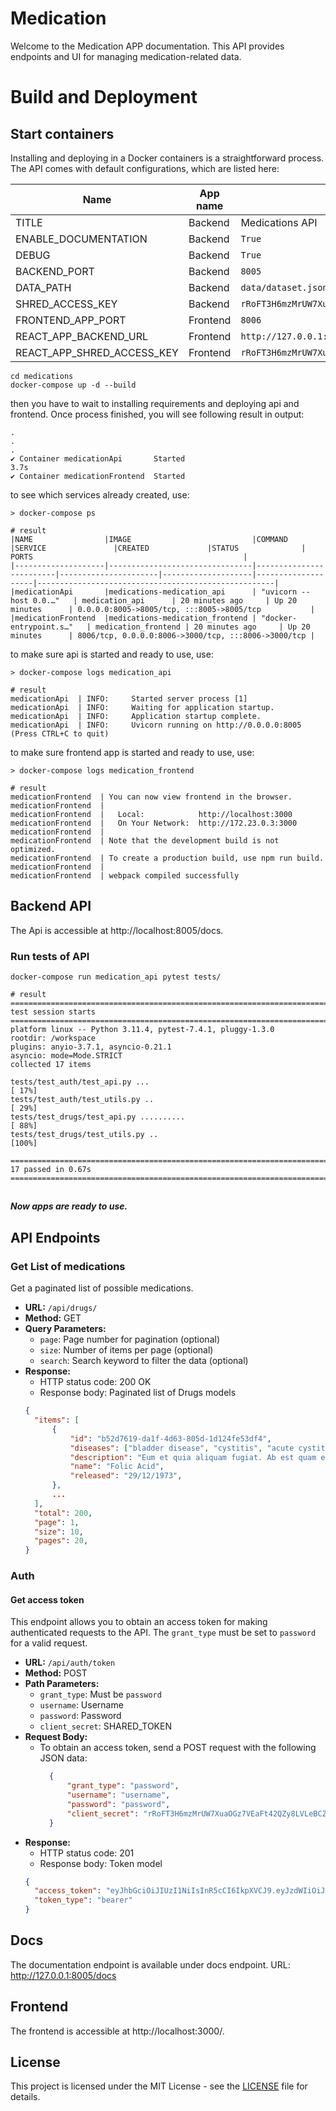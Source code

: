 # Medication
Welcome to the Medication APP documentation. This API provides endpoints and UI for managing medication-related data.

# Build and Deployment 

## Start containers

Installing and deploying in a Docker containers is a straightforward process.
The API comes with default configurations, which are listed here:

| Name                       | App name | Default Value                                                                                                                      |
|----------------------------|----------|------------------------------------------------------------------------------------------------------------------------------------|
| TITLE                      | Backend  | Medications API                                                                                                                    |
| ENABLE_DOCUMENTATION       | Backend  | `True`                                                                                                                             |
| DEBUG                      | Backend  | `True`                                                                                                                             |
| BACKEND_PORT               | Backend  | `8005`                                                                                                                             |
| DATA_PATH                  | Backend  | `data/dataset.json`                                                                                                                |
| SHRED_ACCESS_KEY           | Backend  | `rRoFT3H6mzMrUW7XuaOGz7VEaFt42QZy8LVLeBCZBEHskm983gmMfb7nJUwmZr2I5NwzyaVSE8DeMeDB8mgmRIwVMuyGPYAOINbUlAFlPNcTUzodQ5VCFpRNNtMJjn4x` |
| FRONTEND_APP_PORT          | Frontend | `8006`                                                                                                                             |
| REACT_APP_BACKEND_URL      | Frontend | `http://127.0.0.1:8005/`                                                                                                           |
| REACT_APP_SHRED_ACCESS_KEY | Frontend | `rRoFT3H6mzMrUW7XuaOGz7VEaFt42QZy8LVLeBCZBEHskm983gmMfb7nJUwmZr2I5NwzyaVSE8DeMeDB8mgmRIwVMuyGPYAOINbUlAFlPNcTUzodQ5VCFpRNNtMJjn4x` |


```shell
cd medications
docker-compose up -d --build
```

then you have to wait to installing requirements and deploying api and frontend. Once process finished, you will see following result in output:
```shell
.
.
.
✔ Container medicationApi       Started                                                                                                                                                                                       3.7s 
✔ Container medicationFrontend  Started      
```
to see which services already created, use:
```shell
> docker-compose ps

# result
|NAME                |IMAGE                           |COMMAND                  |SERVICE               |CREATED             |STATUS              | PORTS                                               |                    
|--------------------|--------------------------------|-------------------------|----------------------|--------------------|--------------------|-----------------------------------------------------|
|medicationApi       |medications-medication_api      | "uvicorn --host 0.0.…"   | medication_api      | 20 minutes ago     | Up 20 minutes      | 0.0.0.0:8005->8005/tcp, :::8005->8005/tcp           |
|medicationFrontend  |medications-medication_frontend | "docker-entrypoint.s…"   | medication_frontend | 20 minutes ago     | Up 20 minutes      | 8006/tcp, 0.0.0.0:8006->3000/tcp, :::8006->3000/tcp |

```
to make sure api is started and ready to use, use:
```shell
> docker-compose logs medication_api

# result
medicationApi  | INFO:     Started server process [1]
medicationApi  | INFO:     Waiting for application startup.
medicationApi  | INFO:     Application startup complete.
medicationApi  | INFO:     Uvicorn running on http://0.0.0.0:8005 (Press CTRL+C to quit)
```

to make sure frontend app is started and ready to use, use:
```shell
> docker-compose logs medication_frontend

# result
medicationFrontend  | You can now view frontend in the browser.
medicationFrontend  | 
medicationFrontend  |   Local:            http://localhost:3000
medicationFrontend  |   On Your Network:  http://172.23.0.3:3000
medicationFrontend  | 
medicationFrontend  | Note that the development build is not optimized.
medicationFrontend  | To create a production build, use npm run build.
medicationFrontend  | 
medicationFrontend  | webpack compiled successfully
```

## Backend API

The Api is accessible at http://localhost:8005/docs.

### Run tests of API

```shell
docker-compose run medication_api pytest tests/

# result
======================================================================================================= test session starts ========================================================================================================
platform linux -- Python 3.11.4, pytest-7.4.1, pluggy-1.3.0
rootdir: /workspace
plugins: anyio-3.7.1, asyncio-0.21.1
asyncio: mode=Mode.STRICT
collected 17 items                                                                                                                                                                                                                 

tests/test_auth/test_api.py ...                                                                                                                                                                                              [ 17%]
tests/test_auth/test_utils.py ..                                                                                                                                                                                             [ 29%]
tests/test_drugs/test_api.py ..........                                                                                                                                                                                      [ 88%]
tests/test_drugs/test_utils.py ..                                                                                                                                                                                            [100%]

======================================================================================================== 17 passed in 0.67s ========================================================================================================
```
##
#### *Now apps are ready to use.*

## API Endpoints

### Get List of medications

Get a paginated list of possible medications.

- **URL:** `/api/drugs/`
- **Method:** GET
- **Query Parameters:**
  - `page`: Page number for pagination (optional)
  - `size`: Number of items per page (optional)
  - `search`: Search keyword to filter the data (optional)
- **Response:**
  - HTTP status code: 200 OK
  - Response body: Paginated list of Drugs models
  ```json
  {
    "items": [
        {
            "id": "b52d7619-da1f-4d63-805d-1d124fe53df4",
            "diseases": ["bladder disease", "cystitis", "acute cystitis"],
            "description": "Eum et quia aliquam fugiat. Ab est quam esse. Quia quibusdam sunt temporibus repudiandae doloremque ea. Nisi eum aperiam modi tempora blanditiis hic iure mollitia ut.",
            "name": "Folic Acid",
            "released": "29/12/1973",
        },
        ...
    ],
    "total": 200,
    "page": 1,
    "size": 10,
    "pages": 20,
  }
  ```  

### Auth

#### Get access token
This endpoint allows you to obtain an access token for making authenticated requests to the API. The `grant_type` must be set to `password` for a valid request.

- **URL:** `/api/auth/token`
- **Method:** POST
- **Path Parameters:**
  - `grant_type`: Must be `password`
  - `username`: Username 
  - `password`: Password 
  - `client_secret`: SHARED_TOKEN
- **Request Body:**
  - To obtain an access token, send a POST request with the following JSON data:
    ```json
      {
          "grant_type": "password",
          "username": "username",
          "password": "password",
          "client_secret": "rRoFT3H6mzMrUW7XuaOGz7VEaFt42QZy8LVLeBCZBEHskm983gmMfb7nJUwmZr2I5NwzyaVSE8DeMeDB8mgmRIwVMuyGPYAOINbUlAFlPNcTUzodQ5VCFpRNNtMJjn4x",
      }
      ```
- **Response:**
  - HTTP status code: 201
  - Response body: Token model
  ```json
  {
    "access_token": "eyJhbGciOiJIUzI1NiIsInR5cCI6IkpXVCJ9.eyJzdWIiOiJhIiwiZXhwIjoxNjkzOTQyMTgxfQ.-ftneJbPNdoxwrddc-4KeuWMdg3BFcHawTVAFI7T6oA",
    "token_type": "bearer"
  }
  ```

## Docs
The documentation endpoint is available under docs endpoint.
URL: http://127.0.0.1:8005/docs

## Frontend
The frontend is accessible at http://localhost:3000/.

## License
This project is licensed under the MIT License - see the [LICENSE](LICENSE) file for details.
